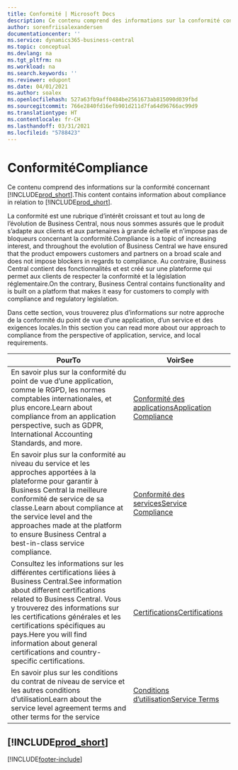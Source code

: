 ```yaml
---
title: Conformité | Microsoft Docs
description: Ce contenu comprend des informations sur la conformité concernant Business Central.
author: sorenfriisalexandersen
documentationcenter: ''
ms.service: dynamics365-business-central
ms.topic: conceptual
ms.devlang: na
ms.tgt_pltfrm: na
ms.workload: na
ms.search.keywords: ''
ms.reviewer: edupont
ms.date: 04/01/2021
ms.author: soalex
ms.openlocfilehash: 527a63fb9aff0484be2561673ab815090d039fbd
ms.sourcegitcommit: 766e2840fd16efb901d211d7fa64d96766ac99d9
ms.translationtype: HT
ms.contentlocale: fr-CH
ms.lasthandoff: 03/31/2021
ms.locfileid: "5788423"
---
```

# <a name="compliance"></a><span data-ttu-id="af33d-103">Conformité</span><span class="sxs-lookup"><span data-stu-id="af33d-103">Compliance</span></span>

<span data-ttu-id="af33d-104">Ce contenu comprend des informations sur la conformité concernant [!INCLUDE[prod_short](../includes/prod_short.md)].</span><span class="sxs-lookup"><span data-stu-id="af33d-104">This content contains information about compliance in relation to [!INCLUDE[prod_short](../includes/prod_short.md)].</span></span>  

<span data-ttu-id="af33d-105">La conformité est une rubrique d’intérêt croissant et tout au long de l’évolution de Business Central, nous nous sommes assurés que le produit s’adapte aux clients et aux partenaires à grande échelle et n’impose pas de bloqueurs concernant la conformité.</span><span class="sxs-lookup"><span data-stu-id="af33d-105">Compliance is a topic of increasing interest, and throughout the evolution of Business Central we have ensured that the product empowers customers and partners on a broad scale and does not impose blockers in regards to compliance.</span></span> <span data-ttu-id="af33d-106">Au contraire, Business Central contient des fonctionnalités et est créé sur une plateforme qui permet aux clients de respecter la conformité et la législation réglementaire.</span><span class="sxs-lookup"><span data-stu-id="af33d-106">On the contrary, Business Central contains functionality and is built on a platform that makes it easy for customers to comply with compliance and regulatory legislation.</span></span>

<span data-ttu-id="af33d-107">Dans cette section, vous trouverez plus d’informations sur notre approche de la conformité du point de vue d’une application, d’un service et des exigences locales.</span><span class="sxs-lookup"><span data-stu-id="af33d-107">In this section you can read more about our approach to compliance from the perspective of application, service, and local  requirements.</span></span>

|<span data-ttu-id="af33d-108">**Pour**</span><span class="sxs-lookup"><span data-stu-id="af33d-108">**To**</span></span>|<span data-ttu-id="af33d-109">**Voir**</span><span class="sxs-lookup"><span data-stu-id="af33d-109">**See**</span></span>|  
|------------|-------------|  
|<span data-ttu-id="af33d-110">En savoir plus sur la conformité du point de vue d’une application, comme le RGPD, les normes comptables internationales, et plus encore.</span><span class="sxs-lookup"><span data-stu-id="af33d-110">Learn about compliance from an application perspective, such as GDPR, International Accounting Standards, and more.</span></span>|[<span data-ttu-id="af33d-111">Conformité des applications</span><span class="sxs-lookup"><span data-stu-id="af33d-111">Application Compliance</span></span>](compliance-application-compliance.md)|  
|<span data-ttu-id="af33d-112">En savoir plus sur la conformité au niveau du service et les approches apportées à la plateforme pour garantir à Business Central la meilleure conformité de service de sa classe.</span><span class="sxs-lookup"><span data-stu-id="af33d-112">Learn about compliance at the service level and the approaches made at the platform to ensure Business Central a best-in-class service compliance.</span></span>|[<span data-ttu-id="af33d-113">Conformité des services</span><span class="sxs-lookup"><span data-stu-id="af33d-113">Service Compliance</span></span>](compliance-service-compliance.md)|  
|<span data-ttu-id="af33d-114">Consultez les informations sur les différentes certifications liées à Business Central.</span><span class="sxs-lookup"><span data-stu-id="af33d-114">See information about different certifications related to Business Central.</span></span> <span data-ttu-id="af33d-115">Vous y trouverez des informations sur les certifications générales et les certifications spécifiques au pays.</span><span class="sxs-lookup"><span data-stu-id="af33d-115">Here you will find information about general certifications and country-specific certifications.</span></span>|[<span data-ttu-id="af33d-116">Certifications</span><span class="sxs-lookup"><span data-stu-id="af33d-116">Certifications</span></span>](compliance-certifications.md)|  
|<span data-ttu-id="af33d-117">En savoir plus sur les conditions du contrat de niveau de service et les autres conditions d’utilisation</span><span class="sxs-lookup"><span data-stu-id="af33d-117">Learn about the service level agreement terms and other terms for the service</span></span>|[<span data-ttu-id="af33d-118">Conditions d’utilisation</span><span class="sxs-lookup"><span data-stu-id="af33d-118">Service Terms</span></span>](compliance-service-compliance.md#service-terms)|  

## [!INCLUDE[prod_short](../includes/free_trial_md.md)]  


[!INCLUDE[footer-include](../includes/footer-banner.md)]